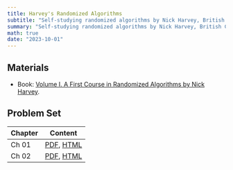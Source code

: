 ```yaml
---
title: Harvey's Randomized Algorithms
subtitle: "Self-studying randomized algorithms by Nick Harvey, British Columbia"
summary: "Self-studying randomized algorithms by Nick Harvey, British Columbia"
math: true
date: "2023-10-01"
---
```


## Materials

- Book: [Volume I. A First Course in Randomized Algorithms by Nick Harvey](https://www.cs.ubc.ca/~nickhar/Book1.pdf).

## Problem Set

| Chapter      | Content  |
|--------------|-----------|
| Ch 01         | [PDF](./pset01.pdf), [HTML](/harvey-rand-post/pset01) |
| Ch 02         | [PDF](./pset02.pdf), [HTML](/harvey-rand-post/pset02) |
